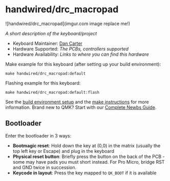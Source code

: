 # handwired/drc_macropad

![handwired/drc_macropad](imgur.com image replace me!)

*A short description of the keyboard/project*

* Keyboard Maintainer: [Dan Carter](https://github.com/recycleddan)
* Hardware Supported: *The PCBs, controllers supported*
* Hardware Availability: *Links to where you can find this hardware*

Make example for this keyboard (after setting up your build environment):

    make handwired/drc_macropad:default

Flashing example for this keyboard:

    make handwired/drc_macropad:default:flash

See the [build environment setup](https://docs.qmk.fm/#/getting_started_build_tools) and the [make instructions](https://docs.qmk.fm/#/getting_started_make_guide) for more information. Brand new to QMK? Start with our [Complete Newbs Guide](https://docs.qmk.fm/#/newbs).

## Bootloader

Enter the bootloader in 3 ways:

* **Bootmagic reset**: Hold down the key at (0,0) in the matrix (usually the top left key or Escape) and plug in the keyboard
* **Physical reset button**: Briefly press the button on the back of the PCB - some may have pads you must short instead. For Pro Micro, bridge RST and GND twice in succession.
* **Keycode in layout**: Press the key mapped to `QK_BOOT` if it is available
